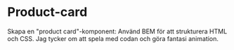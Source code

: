 # Product-card
Skapa en "product card"-komponent: Använd BEM för att strukturera HTML och CSS.
Jag tycker om att spela med codan och göra fantasi animation.
